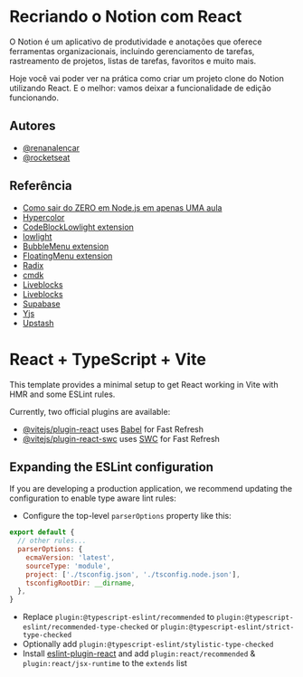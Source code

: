 
# Recriando o Notion com React

O Notion é um aplicativo de produtividade e anotações que oferece ferramentas organizacionais, incluindo gerenciamento de tarefas, rastreamento de projetos, listas de tarefas, favoritos e muito mais.

Hoje você vai poder ver na prática como criar um projeto clone do Notion utilizando React. E o melhor: vamos deixar a funcionalidade de edição funcionando. 


## Autores

- [@renanalencar](https://www.github.com/renanalencar)
- [@rocketseat](https://www.github.com/rocketseat)

## Referência

 - [Como sair do ZERO em Node.js em apenas UMA aula](https://youtu.be/hHM-hr9q4mo?si=EK4cMvb83kg7NzD9)
 - [Hypercolor](https://hypercolor.dev/)
 - [CodeBlockLowlight extension](https://tiptap.dev/docs/editor/extensions/nodes/code-block-lowlight)
 - [lowlight](https://www.npmjs.com/package/lowlight)
 - [BubbleMenu extension](https://tiptap.dev/docs/editor/extensions/functionality/bubble-menu)
 - [FloatingMenu extension](https://tiptap.dev/docs/editor/extensions/functionality/floatingmenu)
 - [Radix](https://www.radix-ui.com/)
 - [cmdk](https://cmdk.paco.me/)
 - [Liveblocks](https://liveblocks.io/)
 - [Liveblocks](https://liveblocks.io/)
 - [Supabase](https://supabase.com/docs)
 - [Yjs](https://yjs.dev/)
 - [Upstash](https://upstash.com/)


# React + TypeScript + Vite

This template provides a minimal setup to get React working in Vite with HMR and some ESLint rules.

Currently, two official plugins are available:

- [@vitejs/plugin-react](https://github.com/vitejs/vite-plugin-react/blob/main/packages/plugin-react/README.md) uses [Babel](https://babeljs.io/) for Fast Refresh
- [@vitejs/plugin-react-swc](https://github.com/vitejs/vite-plugin-react-swc) uses [SWC](https://swc.rs/) for Fast Refresh

## Expanding the ESLint configuration

If you are developing a production application, we recommend updating the configuration to enable type aware lint rules:

- Configure the top-level `parserOptions` property like this:

```js
export default {
  // other rules...
  parserOptions: {
    ecmaVersion: 'latest',
    sourceType: 'module',
    project: ['./tsconfig.json', './tsconfig.node.json'],
    tsconfigRootDir: __dirname,
  },
}
```

- Replace `plugin:@typescript-eslint/recommended` to `plugin:@typescript-eslint/recommended-type-checked` or `plugin:@typescript-eslint/strict-type-checked`
- Optionally add `plugin:@typescript-eslint/stylistic-type-checked`
- Install [eslint-plugin-react](https://github.com/jsx-eslint/eslint-plugin-react) and add `plugin:react/recommended` & `plugin:react/jsx-runtime` to the `extends` list
